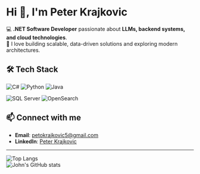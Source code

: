 # Hi 👋, I'm Peter Krajkovic  

💻 **.NET Software Developer** passionate about **LLMs, backend systems, and cloud technologies**.  
🚀 I love building scalable, data-driven solutions and exploring modern architectures. 


## 🛠️ Tech Stack
![C#](https://img.shields.io/badge/c%23-%23239120.svg?style=for-the-badge&logo=c-sharp&logoColor=white)  ![Python](https://img.shields.io/badge/python-%233776AB.svg?style=for-the-badge&logo=python&logoColor=yellow)  ![Java](https://img.shields.io/badge/java-%23ED8B00.svg?style=for-the-badge&logo=java&logoColor=white)  

![SQL Server](https://img.shields.io/badge/sql%20server-%23CC2927.svg?style=for-the-badge&logo=microsoftsqlserver&logoColor=white)  ![OpenSearch](https://img.shields.io/badge/opensearch-%23049AE8.svg?style=for-the-badge&logo=opensearch&logoColor=white)  

## 📫 Connect with me
- **Email**: [petokrajkovic5@gmail.com](mailto:petokrajkovic5@gmail.com)
- **LinkedIn**: [Peter Krajkovic](https://www.linkedin.com/in/peter-krajkovic-097531280/)

---

![Top Langs](https://github-readme-stats.vercel.app/api/top-langs/?username=peterkrajkovic&layout=compact&theme=dark)  
![John's GitHub stats](https://github-readme-stats.vercel.app/api?username=peterkrajkovic&show_icons=true&theme=dark)


